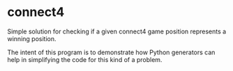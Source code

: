 # connect4
Simple solution for checking if a given connect4 game position represents a winning position.

The intent of this program is to demonstrate how Python generators can help in simplifying the code for this kind of a problem.


